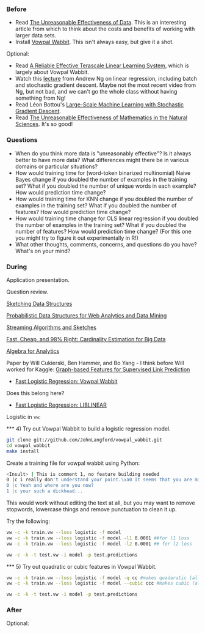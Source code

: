 ### Before

 * Read [The Unreasonable Effectiveness of Data](http://static.googleusercontent.com/media/research.google.com/en/us/pubs/archive/35179.pdf). This is an interesting article from which to think about the costs and benefits of working with larger data sets.
 * Install [Vowpal Wabbit](https://github.com/JohnLangford/vowpal_wabbit). This isn't always easy, but give it a shot.

Optional:

 * Read [A Reliable Effective Terascale Linear Learning System](http://arxiv.org/pdf/1110.4198v3.pdf), which is largely about Vowpal Wabbit.
 * Watch this [lecture](https://www.youtube.com/watch?v=5u4G23_OohI) from Andrew Ng on linear regression, including batch and stochastic gradient descent. Maybe not the most recent video from Ng, but not bad, and we can't go the whole class without having something from Ng!
 * Read Léon Bottou's [Large-Scale Machine Learning with Stochastic Gradient Descent](http://leon.bottou.org/publications/pdf/compstat-2010.pdf).
 * Read [The Unreasonable Effectiveness of Mathematics in the Natural Sciences](http://www.dartmouth.edu/~matc/MathDrama/reading/Wigner.html). It's so good!


### Questions

 * When do you think more data is "unreasonably effective"? Is it always better to have more data? What differences might there be in various domains or particular situations?
 * How would training time for (word-token binarized multinomial) Naive Bayes change if you doubled the number of examples in the training set? What if you doubled the number of unique words in each example? How would prediction time change?
 * How would training time for KNN change if you doubled the number of examples in the training set? What if you doubled the number of features? How would prediction time change?
 * How would training time change for OLS linear regression if you doubled the number of examples in the training set? What if you doubled the number of features? How would prediction time change? (For this one you might try to figure it out experimentally in R!)
 * What other thoughts, comments, concerns, and questions do you have? What's on your mind?


### During

Application presentation.

Question review.

[Sketching Data Structures](http://lkozma.net/blog/sketching-data-structures/)

[Probabilistic Data Structures for Web Analytics and Data Mining](http://highlyscalable.wordpress.com/2012/05/01/probabilistic-structures-web-analytics-data-mining/)

[Streaming Algorithms and Sketches](http://blog.aggregateknowledge.com/tag/count-min-sketch/)

[Fast, Cheap, and 98% Right: Cardinality Estimation for Big Data](http://metamarkets.com/2012/fast-cheap-and-98-right-cardinality-estimation-for-big-data/)

[Algebra for Analytics](http://cdn.oreillystatic.com/en/assets/1/event/105/Algebra%20for%20Scalable%20Analytics%20Presentation.pdf)

Paper by Will Cukierski, Ben Hammer, and Bo Yang - I think before Will worked for Kaggle:
[Graph-based Features for Supervised Link Prediction](http://www.kaggle.com/blobs/download/forum-message-attachment-files/183/supervised_link_prediction.pdf)

 * [Fast Logistic Regression: Vowpal Wabbit](https://github.com/JohnLangford/vowpal_wabbit/wiki)

Does this belong here?

 * [Fast Logistic Regression: LIBLINEAR](http://www.csie.ntu.edu.tw/~cjlin/liblinear/)

Logistic in `vw`:

*** 4) Try out Vowpal Wabbit to build a logistic regression model.

```sh
git clone git://github.com/JohnLangford/vowpal_wabbit.git
cd vowpal_wabbit
make install
```
Create a training file for vowpal wabbit using Python:
```sh
<Insult> | This is comment 1, no feature building needed
0 |c i really don't understand your point.\xa0 It seems that you are mixing apples and oranges.
0 |c Yeah and where are you now?
1 |c your such a dickhead...
```

This would work without editing the text at all, but you may want to remove stopwords, lowercase things and remove punctuation to clean it up.

Try the following:
```sh
vw -c -k train.vw --loss logistic -f model
vw -c -k train.vw --loss logistic -f model -l1 0.0001 ##for l1 loss
vw -c -k train.vw --loss logistic -f model -l2 0.0001 ## for l2 loss

vw -c -k -t test.vw -i model -p test.predictions
```

*** 5) Try out quadratic or cubic features in Vowpal Wabbit. 

```sh
vw -c -k train.vw --loss logistic -f model -q cc #makes quadaratic (all pairs of words) features for the 'c' feature namespace
vw -c -k train.vw --loss logistic -f model --cubic ccc #makes cubic (all triplets of words) features for the 'c' feature namespace

vw -c -k -t test.vw -i model -p test.predictions
```



### After

Optional:
